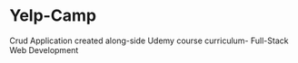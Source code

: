# Yelp-Camp
Crud Application created along-side Udemy course curriculum- Full-Stack Web Development
